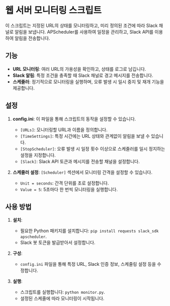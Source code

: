 # 웹 서버 모니터링 스크립트

이 스크립트는 지정된 URL의 상태를 모니터링하고, 미리 정의된 조건에 따라 Slack 채널로 알림을 보냅니다. APScheduler를 사용하여 일정을 관리하고, Slack API를 이용하여 알림을 전송합니다.

## 기능

- **URL 모니터링**: 여러 URL의 가용성을 확인하고, 상태를 로그로 남깁니다.
- **Slack 알림**: 특정 조건을 충족할 때 Slack 채널로 경고 메시지를 전송합니다.
- **스케줄러**: 정기적으로 모니터링을 실행하며, 오류 발생 시 일시 중지 및 재개 기능을 제공합니다.

## 설정

1. **config.ini**: 이 파일을 통해 스크립트의 동작을 설정할 수 있습니다.
   - `[URLs]`: 모니터링할 URL과 이름을 정의합니다.
   - `[TimeSettings]`: 특정 시간에는 URL 상태와 관계없이 알림을 보낼 수 있습니다.
   - `[StopScheduler]`: 오류 발생 시 일정 횟수 이상으로 스케줄러를 일시 정지하는 설정을 지정합니다.
   - `[Slack]`: Slack API 토큰과 메시지를 전송할 채널을 설정합니다.

2. **스케줄러 설정**: `[Scheduler]` 섹션에서 모니터링 간격을 설정할 수 있습니다.
   - `Unit = seconds`: 간격 단위를 초로 설정합니다.
   - `Value = 5`: 5초마다 한 번씩 모니터링을 실행합니다.

## 사용 방법

1. **설치**:
   - 필요한 Python 패키지를 설치합니다: `pip install requests slack_sdk apscheduler`.
   - Slack 봇 토큰을 발급받아서 설정합니다.

2. **구성**:
   - `config.ini` 파일을 통해 특정 URL, Slack 인증 정보, 스케줄링 설정 등을 수정합니다.

3. **실행**:
   - 스크립트를 실행합니다: `python monitor.py`.
   - 설정된 스케줄에 따라 모니터링이 시작됩니다.
